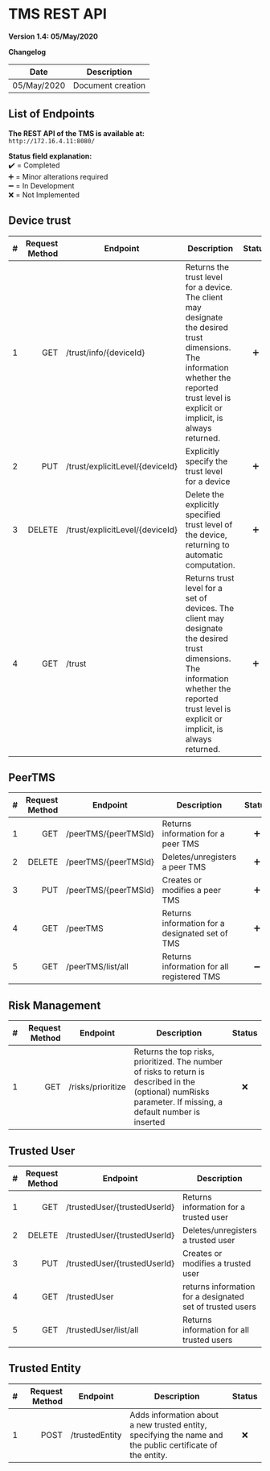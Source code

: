 # TMS REST API

**Version 1.4: 05/May/2020**

**Changelog**

| Date        | Description |
| ----------- | ----------- |
| 05/May/2020 | Document creation |

## List of Endpoints

**The REST API of the TMS is available at:**\
`http://172.16.4.11:8080/`


**Status field explanation:**\
:heavy_check_mark: = Completed\
:heavy_plus_sign: = Minor alterations required\
:heavy_minus_sign: = In Development\
:x: = Not Implemented

## Device trust
| #  | Request Method | Endpoint | Description | Status |
| :-: | -------------: | -------- | ----------- | :----: |
| 1  | GET  | /trust/info/{deviceId} | Returns the trust level for a device. The client may designate the desired trust dimensions. The information whether the reported trust level is explicit or implicit, is always returned. | :heavy_plus_sign: |
| 2  | PUT  | /trust/explicitLevel/{deviceId} | Explicitly specify the trust level for a device | :heavy_plus_sign: |
| 3  | DELETE  | /trust/explicitLevel/{deviceId} | Delete the explicitly specified trust level of the device, returning to automatic computation. | :heavy_plus_sign: |
| 4  | GET  | /trust | Returns trust level for a set of devices. The client may designate the desired trust dimensions. The information whether the reported trust level is explicit or implicit, is always returned. | :heavy_plus_sign: |

## PeerTMS
| #  | Request Method | Endpoint | Description | Status |
| :-: | -------------: | -------- | ----------- | :----: |
| 1  | GET  | /peerTMS/{peerTMSId} | Returns information for a peer TMS | :heavy_plus_sign: |
| 2  | DELETE  | /peerTMS/{peerTMSId} | Deletes/unregisters a peer TMS | :heavy_plus_sign: |
| 3  | PUT  | /peerTMS/{peerTMSId} | Creates or modifies a peer TMS | :heavy_plus_sign: |
| 4  | GET  | /peerTMS | Returns information for a designated set of TMS | :heavy_plus_sign: |
| 5  | GET  | /peerTMS/list/all | Returns information for all registered TMS | :heavy_minus_sign: |

## Risk Management
| #  | Request Method | Endpoint | Description | Status |
| :-: | -------------: | -------- | ----------- | :----: |
| 1  | GET  | /risks/prioritize | Returns the top risks, prioritized. The number of risks to return is described in the (optional) numRisks parameter. If missing, a default number is inserted | :x: |

## Trusted User
| #  | Request Method | Endpoint | Description | Status |
| :-: | -------------: | -------- | ----------- | :----: |
| 1  | GET  | /trustedUser/{trustedUserId} | Returns information for a trusted user | :heavy_plus_sign: |
| 2  | DELETE  | /trustedUser/{trustedUserId} | Deletes/unregisters a trusted user | :heavy_plus_sign: |
| 3  | PUT  | /trustedUser/{trustedUserId} | Creates or modifies a trusted user | :heavy_plus_sign: |
| 4  | GET  | /trustedUser | returns information for a designated set of trusted users | :heavy_plus_sign: |
| 5  | GET  | /trustedUser/list/all | Returns information for all trusted users | :heavy_plus_sign: |

## Trusted Entity
| #  | Request Method | Endpoint | Description | Status |
| :-: | -------------: | -------- | ----------- | :----: |
| 1  | POST  | /trustedEntity | Adds information about a new trusted entity, specifying the name and the public certificate of the entity. | :x: |
